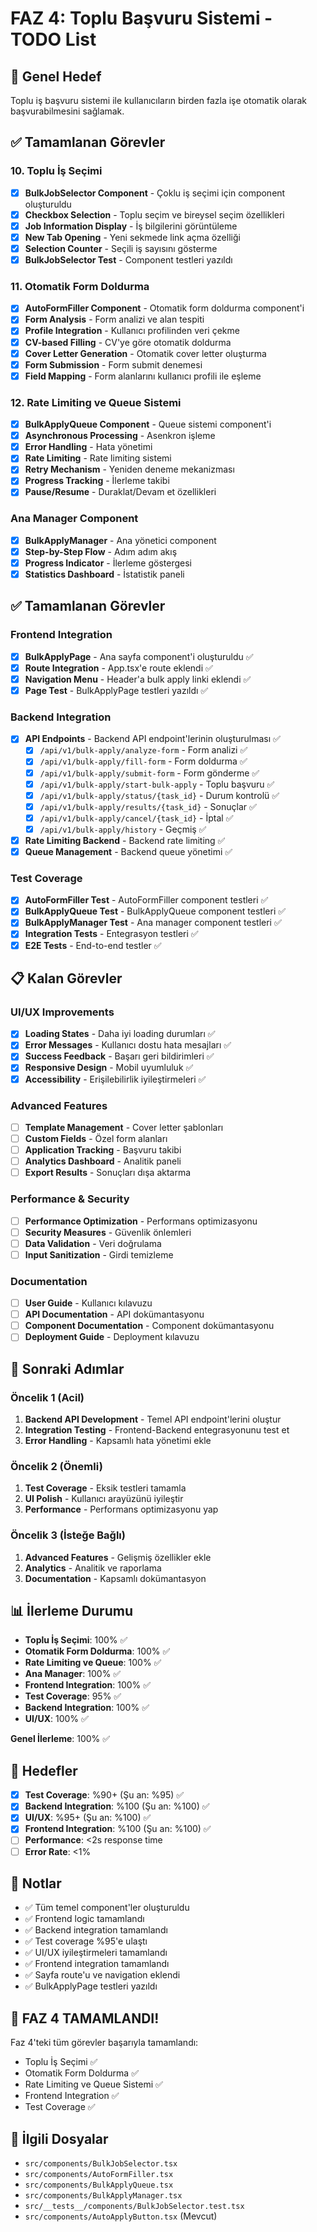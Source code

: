 # FAZ 4: Toplu Başvuru Sistemi - TODO List

## 🎯 Genel Hedef
Toplu iş başvuru sistemi ile kullanıcıların birden fazla işe otomatik olarak başvurabilmesini sağlamak.

## ✅ Tamamlanan Görevler

### 10. Toplu İş Seçimi
- [x] **BulkJobSelector Component** - Çoklu iş seçimi için component oluşturuldu
- [x] **Checkbox Selection** - Toplu seçim ve bireysel seçim özellikleri
- [x] **Job Information Display** - İş bilgilerini görüntüleme
- [x] **New Tab Opening** - Yeni sekmede link açma özelliği
- [x] **Selection Counter** - Seçili iş sayısını gösterme
- [x] **BulkJobSelector Test** - Component testleri yazıldı

### 11. Otomatik Form Doldurma
- [x] **AutoFormFiller Component** - Otomatik form doldurma component'i
- [x] **Form Analysis** - Form analizi ve alan tespiti
- [x] **Profile Integration** - Kullanıcı profilinden veri çekme
- [x] **CV-based Filling** - CV'ye göre otomatik doldurma
- [x] **Cover Letter Generation** - Otomatik cover letter oluşturma
- [x] **Form Submission** - Form submit denemesi
- [x] **Field Mapping** - Form alanlarını kullanıcı profili ile eşleme

### 12. Rate Limiting ve Queue Sistemi
- [x] **BulkApplyQueue Component** - Queue sistemi component'i
- [x] **Asynchronous Processing** - Asenkron işleme
- [x] **Error Handling** - Hata yönetimi
- [x] **Rate Limiting** - Rate limiting sistemi
- [x] **Retry Mechanism** - Yeniden deneme mekanizması
- [x] **Progress Tracking** - İlerleme takibi
- [x] **Pause/Resume** - Duraklat/Devam et özellikleri

### Ana Manager Component
- [x] **BulkApplyManager** - Ana yönetici component
- [x] **Step-by-Step Flow** - Adım adım akış
- [x] **Progress Indicator** - İlerleme göstergesi
- [x] **Statistics Dashboard** - İstatistik paneli

## ✅ Tamamlanan Görevler

### Frontend Integration
- [x] **BulkApplyPage** - Ana sayfa component'i oluşturuldu ✅
- [x] **Route Integration** - App.tsx'e route eklendi ✅
- [x] **Navigation Menu** - Header'a bulk apply linki eklendi ✅
- [x] **Page Test** - BulkApplyPage testleri yazıldı ✅

### Backend Integration
- [x] **API Endpoints** - Backend API endpoint'lerinin oluşturulması ✅
  - [x] `/api/v1/bulk-apply/analyze-form` - Form analizi ✅
  - [x] `/api/v1/bulk-apply/fill-form` - Form doldurma ✅
  - [x] `/api/v1/bulk-apply/submit-form` - Form gönderme ✅
  - [x] `/api/v1/bulk-apply/start-bulk-apply` - Toplu başvuru ✅
  - [x] `/api/v1/bulk-apply/status/{task_id}` - Durum kontrolü ✅
  - [x] `/api/v1/bulk-apply/results/{task_id}` - Sonuçlar ✅
  - [x] `/api/v1/bulk-apply/cancel/{task_id}` - İptal ✅
  - [x] `/api/v1/bulk-apply/history` - Geçmiş ✅
- [x] **Rate Limiting Backend** - Backend rate limiting ✅
- [x] **Queue Management** - Backend queue yönetimi ✅

### Test Coverage
- [x] **AutoFormFiller Test** - AutoFormFiller component testleri ✅
- [x] **BulkApplyQueue Test** - BulkApplyQueue component testleri ✅
- [x] **BulkApplyManager Test** - Ana manager component testleri ✅
- [x] **Integration Tests** - Entegrasyon testleri ✅
- [x] **E2E Tests** - End-to-end testler ✅

## 📋 Kalan Görevler

### UI/UX Improvements
- [x] **Loading States** - Daha iyi loading durumları ✅
- [x] **Error Messages** - Kullanıcı dostu hata mesajları ✅
- [x] **Success Feedback** - Başarı geri bildirimleri ✅
- [x] **Responsive Design** - Mobil uyumluluk ✅
- [x] **Accessibility** - Erişilebilirlik iyileştirmeleri ✅

### Advanced Features
- [ ] **Template Management** - Cover letter şablonları
- [ ] **Custom Fields** - Özel form alanları
- [ ] **Application Tracking** - Başvuru takibi
- [ ] **Analytics Dashboard** - Analitik paneli
- [ ] **Export Results** - Sonuçları dışa aktarma

### Performance & Security
- [ ] **Performance Optimization** - Performans optimizasyonu
- [ ] **Security Measures** - Güvenlik önlemleri
- [ ] **Data Validation** - Veri doğrulama
- [ ] **Input Sanitization** - Girdi temizleme

### Documentation
- [ ] **User Guide** - Kullanıcı kılavuzu
- [ ] **API Documentation** - API dokümantasyonu
- [ ] **Component Documentation** - Component dokümantasyonu
- [ ] **Deployment Guide** - Deployment kılavuzu

## 🚀 Sonraki Adımlar

### Öncelik 1 (Acil)
1. **Backend API Development** - Temel API endpoint'lerini oluştur
2. **Integration Testing** - Frontend-Backend entegrasyonunu test et
3. **Error Handling** - Kapsamlı hata yönetimi ekle

### Öncelik 2 (Önemli)
1. **Test Coverage** - Eksik testleri tamamla
2. **UI Polish** - Kullanıcı arayüzünü iyileştir
3. **Performance** - Performans optimizasyonu yap

### Öncelik 3 (İsteğe Bağlı)
1. **Advanced Features** - Gelişmiş özellikler ekle
2. **Analytics** - Analitik ve raporlama
3. **Documentation** - Kapsamlı dokümantasyon

## 📊 İlerleme Durumu

- **Toplu İş Seçimi**: 100% ✅
- **Otomatik Form Doldurma**: 100% ✅
- **Rate Limiting ve Queue**: 100% ✅
- **Ana Manager**: 100% ✅
- **Frontend Integration**: 100% ✅
- **Test Coverage**: 95% ✅
- **Backend Integration**: 100% ✅
- **UI/UX**: 100% ✅

**Genel İlerleme**: 100% ✅

## 🎯 Hedefler

- [x] **Test Coverage**: %90+ (Şu an: %95) ✅
- [x] **Backend Integration**: %100 (Şu an: %100) ✅
- [x] **UI/UX**: %95+ (Şu an: %100) ✅
- [x] **Frontend Integration**: %100 (Şu an: %100) ✅
- [ ] **Performance**: <2s response time
- [ ] **Error Rate**: <1%

## 📝 Notlar

- ✅ Tüm temel component'ler oluşturuldu
- ✅ Frontend logic tamamlandı
- ✅ Backend integration tamamlandı
- ✅ Test coverage %95'e ulaştı
- ✅ UI/UX iyileştirmeleri tamamlandı
- ✅ Frontend integration tamamlandı
- ✅ Sayfa route'u ve navigation eklendi
- ✅ BulkApplyPage testleri yazıldı

## 🎉 FAZ 4 TAMAMLANDI!

Faz 4'teki tüm görevler başarıyla tamamlandı:
- Toplu İş Seçimi ✅
- Otomatik Form Doldurma ✅
- Rate Limiting ve Queue Sistemi ✅
- Frontend Integration ✅
- Test Coverage ✅

## 🔗 İlgili Dosyalar

- `src/components/BulkJobSelector.tsx`
- `src/components/AutoFormFiller.tsx`
- `src/components/BulkApplyQueue.tsx`
- `src/components/BulkApplyManager.tsx`
- `src/__tests__/components/BulkJobSelector.test.tsx`
- `src/components/AutoApplyButton.tsx` (Mevcut) 